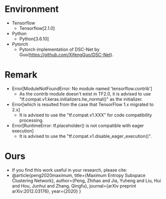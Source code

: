 # Environment
+ Tensorflow
  + Tensorflow[2.1.0]
+ Python
  + Python[3.6.10]
+ Pytorch
  +   Pytorch implementation of DSC-Net by Guo(https://github.com/XifengGuo/DSC-Net).
# Remark
+ Error[ModuleNotFoundError: No module named 'tensorflow.contrib']
  +   As the contrib module doesn't exist in TF2.0, it is advised to use "tf.compat.v1.keras.initializers.he_normal()" as the initializer.
+ Error[which is resulted from the case that TensorFlow 1.x migrated to 2.x]
  +   It is advised to use the "tf.compat.v1.XXX" for code compatibility processing.
+ Error[RuntimeError: tf.placeholder() is not compatible with eager execution]
  +   It is advised to use the "tf.compat.v1.disable_eager_execution()".
# Ours
+ If you find this work useful in your research, please cite:
+ @article{peng2020maximum,
  title={Maximum Entropy Subspace Clustering Network},
  author={Peng, Zhihao and Jia, Yuheng and Liu, Hui and Hou, Junhui and Zhang, Qingfu},
  journal={arXiv preprint arXiv:2012.03176},
  year={2020}
}
